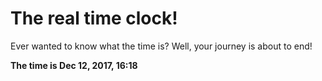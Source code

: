 # The real time clock!

Ever wanted to know what the time is? Well, your journey is about to end!

**The time is Dec 12, 2017, 16:18**
